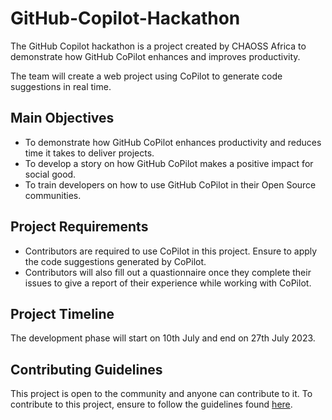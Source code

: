 # GitHub-Copilot-Hackathon
The GitHub Copilot hackathon is a project created by CHAOSS Africa to demonstrate how GitHub CoPilot enhances and improves productivity. 

The team will create a web project using CoPilot to generate code suggestions in real time. 

## Main Objectives
- To demonstrate how GitHub CoPilot enhances productivity and reduces time it takes to deliver projects.
- To develop a story on how GitHub CoPilot makes a positive impact for social good.
- To train developers on how to use GitHub CoPilot in their Open Source communities.

## Project Requirements
- Contributors are required to use CoPilot in this project. Ensure to apply the code suggestions generated by CoPilot.
- Contributors will also fill out a quastionnaire once they complete their issues to give a report of their experience while working with CoPilot. 

## Project Timeline
The development phase will start on 10th July and end on 27th July 2023.

## Contributing Guidelines
This project is open to the community and anyone can contribute to it. To contribute to this project, ensure to follow the guidelines found [here]().


